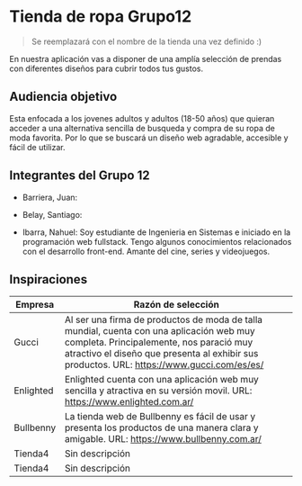 # Tienda de ropa Grupo12
> Se reemplazará con el nombre de la tienda una vez definido :)

En nuestra aplicación vas a disponer de una amplía selección de prendas con diferentes diseños para cubrir todos tus gustos.

## Audiencia objetivo

Esta enfocada a los jovenes adultos y adultos (18-50 años) que quieran acceder a una alternativa sencilla de busqueda y compra de su ropa de moda favorita. Por lo que se buscará un diseño web agradable, accesible y fácil de utilizar. 

## Integrantes del Grupo 12

- Barriera, Juan:



- Belay, Santiago:



- Ibarra, Nahuel: Soy estudiante de Ingenieria en Sistemas e iniciado en la programación web fullstack.  Tengo algunos conocimientos relacionados con el desarrollo front-end. Amante del cine, series y videojuegos.


## Inspiraciones


 Empresa | Razón de selección
-------------------- | -----------
 Gucci | Al ser una firma de productos de moda de talla mundial, cuenta con una aplicación web muy completa. Principalemente, nos paració muy atractivo el diseño que presenta al exhibir sus productos. URL: https://www.gucci.com/es/es/
 Enlighted | Enlighted cuenta con una aplicación web muy sencilla y atractiva en su versión movil. URL: https://www.enlighted.com.ar/
 Bullbenny | La tienda web de Bullbenny es fácil de usar y presenta los productos de una manera clara y amigable. URL: https://www.bullbenny.com.ar/
 Tienda4 | Sin descripción
 Tienda4 | Sin descripción


